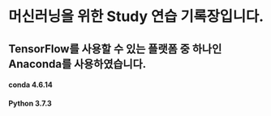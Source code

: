 머신러닝을 위한 Study 연습 기록장입니다.
=====================================

## TensorFlow를 사용할 수 있는 플랫폼 중 하나인 Anaconda를 사용하였습니다.

#### conda 4.6.14
#### Python 3.7.3
